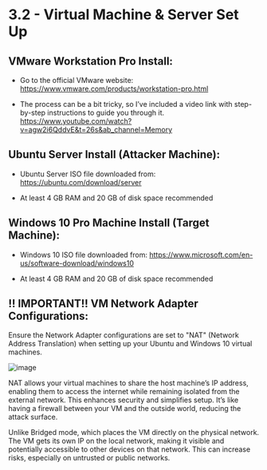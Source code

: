 # 3.2 - Virtual Machine & Server Set Up

## VMware Workstation Pro Install: 

* Go to the official VMware website: https://www.vmware.com/products/workstation-pro.html

* The process can be a bit tricky, so I’ve included a video link with step-by-step instructions to guide you through it. </br> https://www.youtube.com/watch?v=agw2i6QddvE&t=26s&ab_channel=Memory

## Ubuntu Server Install (Attacker Machine): 

* Ubuntu Server ISO file downloaded from: https://ubuntu.com/download/server

* At least 4 GB RAM and 20 GB of disk space recommended

## Windows 10 Pro Machine Install (Target Machine): 

* Windows 10 ISO file downloaded from: https://www.microsoft.com/en-us/software-download/windows10

* At least 4 GB RAM and 20 GB of disk space recommended


## ‼️ IMPORTANT‼️ VM Network Adapter Configurations:

Ensure the Network Adapter configurations are set to "NAT" (Network Address Translation) when setting up your Ubuntu and Windows 10 virtual machines. 

![image](https://github.com/user-attachments/assets/ea1dbf25-bab1-4ea6-be60-a29ba8e97c43)

NAT allows your virtual machines to share the host machine’s IP address, enabling them to access the internet while remaining isolated from the external network. This enhances security and simplifies setup. It’s like having a firewall between your VM and the outside world, reducing the attack surface.

Unlike Bridged mode, which places the VM directly on the physical network. The VM gets its own IP on the local network, making it visible and potentially accessible to other devices on that network. This can increase risks, especially on untrusted or public networks.

